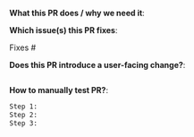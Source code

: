 <!--  Thanks for sending a pull request!  Here are some tips for you:

1. Run unit tests and ensure that they are passing
2. If your change introduces any API changes, make sure to update the e2e tests
3. Make sure documentation is updated for your PR!

-->

**What this PR does / why we need it**:
<!-- Explain here the context and why you're making the change. What is the problem you're trying to solve. --->

**Which issue(s) this PR fixes**:
<!--
*Automatically closes linked issue when PR is merged.
Usage: `Fixes #<issue number>`, or `Fixes (paste link of issue)`.
-->

Fixes #

**Does this PR introduce a user-facing change?**:
<!--
If no, just write "NONE" in the release-note block below.
If yes, a release note is required. Enter your extended release note in the block below.
If the PR requires additional action from users switching to the new release, include the string "action required".

For more information about release notes, see kubernetes' guide here: http://git.k8s.io/community/contributors/guide/release-notes.md
-->

```release-note

```

**How to manually test PR?**:
<!--
Explain how this PR can be pulled locally and tested manually.

Specify N/A if it's not relevant to the proposed changes.
-->

```txt
Step 1:
Step 2:
Step 3:
```
